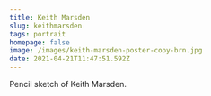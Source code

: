 ```yaml
---
title: Keith Marsden
slug: keithmarsden
tags: portrait
homepage: false
image: /images/keith-marsden-poster-copy-brn.jpg
date: 2021-04-21T11:47:51.592Z
---
```

Pencil sketch of Keith Marsden.
